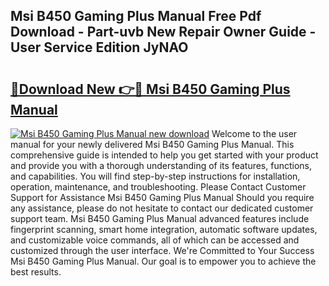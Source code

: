 ## Msi B450 Gaming Plus Manual Free Pdf Download - Part-uvb New Repair Owner Guide - User Service Edition JyNAO

# <h2><a href="http://cf24496.oget.top/?id=Msi+B450+Gaming+Plus+Manual">🔗Download New 👉🔴 Msi B450 Gaming Plus Manual</a></h2>

[![Msi B450 Gaming Plus Manual new download](https://i.imgur.com/5g1atiW.png)](http://cf24496.oget.top/?id=Msi+B450+Gaming+Plus+Manual)
Welcome to the user manual for your newly delivered Msi B450 Gaming Plus Manual. This comprehensive guide is intended to help you get started with your product and provide you with a thorough understanding of its features, functions, and capabilities. You will find step-by-step instructions for installation, operation, maintenance, and troubleshooting. Please Contact Customer Support for Assistance Msi B450 Gaming Plus Manual Should you require any assistance, please do not hesitate to contact our dedicated customer support team. Msi B450 Gaming Plus Manual advanced features include fingerprint scanning, smart home integration, automatic software updates, and customizable voice commands, all of which can be accessed and customized through the user interface. We're Committed to Your Success Msi B450 Gaming Plus Manual. Our goal is to empower you to achieve the best results.
